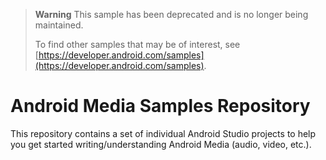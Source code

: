 > **Warning**
> This sample has been deprecated and is no longer being maintained.
> 
> To find other samples that may be of interest, see [https://developer.android.com/samples](https://developer.android.com/samples).

Android Media Samples Repository
================================

This repository contains a set of individual Android Studio projects to help you get
started writing/understanding Android Media (audio, video, etc.).
